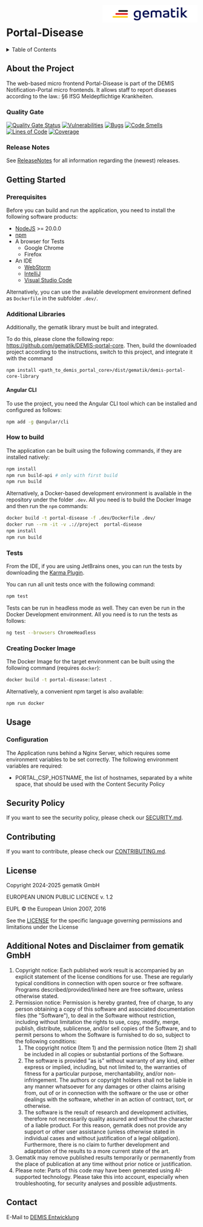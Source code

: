 <img align="right" width="250" height="47" src="./media/Gematik_Logo_Flag.png"/> <br/>

# Portal-Disease

<details>
  <summary>Table of Contents</summary>
  <ol>
    <li>
      <a href="#about-the-project">About The Project</a>
       <ul>
        <li><a href="#quality-gate">Quality Gate</a></li>
        <li><a href="#release-notes">Release Notes</a></li>
      </ul>
	</li>
    <li>
      <a href="#getting-started">Getting Started</a>
      <ul>
        <li><a href="#prerequisites">Prerequisites</a></li>
        <li><a href="#additional-libraries">Additional Libraries</a></li>
        <li><a href="#angular-cli">Angular CLI</a></li>
        <li><a href="#how-to-build">How to build</a></li>
        <li><a href="#tests">Tests</a></li>
        <li><a href="#creating-docker-image">Creating Docker Image</a></li>
      </ul>
    </li>
    <li>
      <a href="#usage">Usage</a>
      <ul>
        <li><a href="#configuration">Configuration</a></li>
      </ul>
    </li>
    <li><a href="#security-policy">Security Policy</a></li>
    <li><a href="#contributing">Contributing</a></li>
    <li><a href="#license">License</a></li>
    <li><a href="#contact">Contact</a></li>
  </ol>
</details>

## About the Project

The web-based micro frontend Portal-Disease is part of the DEMIS Notification-Portal micro frontends. It allows staff to report diseases according to the law.: §6 IfSG Meldepflichtige Krankheiten.

### Quality Gate

[![Quality Gate Status](https://sonar.prod.ccs.gematik.solutions/api/project_badges/measure?project=demis-portal-disease&metric=alert_status&token=sqb_1b28062bf9d8197859c565512dd81c3f1bce1c6a)](https://sonar.prod.ccs.gematik.solutions/dashboard?id=demis-portal-disease)
[![Vulnerabilities](https://sonar.prod.ccs.gematik.solutions/api/project_badges/measure?project=demis-portal-disease&metric=vulnerabilities&token=sqb_1b28062bf9d8197859c565512dd81c3f1bce1c6a)](https://sonar.prod.ccs.gematik.solutions/dashboard?id=demis-portal-disease)
[![Bugs](https://sonar.prod.ccs.gematik.solutions/api/project_badges/measure?project=demis-portal-disease&metric=bugs&token=sqb_1b28062bf9d8197859c565512dd81c3f1bce1c6a)](https://sonar.prod.ccs.gematik.solutions/dashboard?id=demis-portal-disease)
[![Code Smells](https://sonar.prod.ccs.gematik.solutions/api/project_badges/measure?project=demis-portal-disease&metric=code_smells&token=sqb_1b28062bf9d8197859c565512dd81c3f1bce1c6a)](https://sonar.prod.ccs.gematik.solutions/dashboard?id=demis-portal-disease)
[![Lines of Code](https://sonar.prod.ccs.gematik.solutions/api/project_badges/measure?project=demis-portal-disease&metric=ncloc&token=sqb_1b28062bf9d8197859c565512dd81c3f1bce1c6a)](https://sonar.prod.ccs.gematik.solutions/dashboard?id=demis-portal-disease)
[![Coverage](https://sonar.prod.ccs.gematik.solutions/api/project_badges/measure?project=demis-portal-disease&metric=coverage&token=sqb_1b28062bf9d8197859c565512dd81c3f1bce1c6a)](https://sonar.prod.ccs.gematik.solutions/dashboard?id=demis-portal-disease)

### Release Notes
See [ReleaseNotes](ReleaseNotes.md) for all information regarding the (newest) releases.

## Getting Started

### Prerequisites

Before you can build and run the application, you need to install the following software products:

- [NodeJS](https://nodejs.org) >= 20.0.0
- [npm](https://docs.npmjs.com/try-the-latest-stable-version-of-npm)
- A browser for Tests
  - Google Chrome
  - Firefox
- An IDE
  - [WebStorm](https://www.jetbrains.com/webstorm)
  - [IntelliJ](https://www.jetbrains.com/de-de/idea)
  - [Visual Studio Code](https://code.visualstudio.com)

Alternatively, you can use the available development environment defined as `Dockerfile` in the subfolder `.dev/`.

### Additional Libraries

Additionally, the gematik library must be built and integrated.

To do this, please clone the following repo: https://github.com/gematik/DEMIS-portal-core.
Then, build the downloaded project according to the instructions, switch to this project, and integrate it with the command
```
npm install <path_to_demis_portal_core>/dist/gematik/demis-portal-core-library
```

#### Angular CLI

To use the project, you need the Angular CLI tool which can be installed and configured as follows:

```sh
npm add -g @angular/cli
```

### How to build

The application can be built using the following commands, if they are installed natively:

```sh
npm install
npm run build-api # only with first build
npm run build
```

Alternatively, a Docker-based development environment is available in the repository under the folder `.dev`. All you need is to build the Docker Image and then run the `npm` commands:

```sh
docker build -t portal-disease -f .dev/Dockerfile .dev/
docker run --rm -it -v .://project  portal-disease
npm install
npm run build
```

### Tests

From the IDE, if you are using JetBrains ones, you can run the tests by downloading the [Karma Plugin](https://plugins.jetbrains.com/plugin/7287-karma).

You can run all unit tests once with the following command:

```sh
npm test
```

Tests can be run in headless mode as well. They can even be run in the Docker Development environment. All you need is to run the tests as follows:

```sh
ng test --browsers ChromeHeadless
```

### Creating Docker Image

The Docker Image for the target environment can be built using the following command (requires `docker`):

```sh
docker build -t portal-disease:latest .
```

Alternatively, a convenient npm target is also available:

```sh
npm run docker
```

## Usage

### Configuration

The Application runs behind a Nginx Server, which requires some environment variables to be set correctly. The following environment variables are required:

- PORTAL_CSP_HOSTNAME, the list of hostnames, separated by a white space, that should be used with the Content Security Policy

## Security Policy
If you want to see the security policy, please check our [SECURITY.md](.github/SECURITY.md).

## Contributing
If you want to contribute, please check our [CONTRIBUTING.md](.github/CONTRIBUTING.md).

## License
Copyright 2024-2025 gematik GmbH

EUROPEAN UNION PUBLIC LICENCE v. 1.2

EUPL © the European Union 2007, 2016

See the [LICENSE](./LICENSE) for the specific language governing permissions and limitations under the License

## Additional Notes and Disclaimer from gematik GmbH

1. Copyright notice: Each published work result is accompanied by an explicit statement of the license conditions for use. These are regularly typical conditions in connection with open source or free software. Programs described/provided/linked here are free software, unless otherwise stated.
2. Permission notice: Permission is hereby granted, free of charge, to any person obtaining a copy of this software and associated documentation files (the "Software"), to deal in the Software without restriction, including without limitation the rights to use, copy, modify, merge, publish, distribute, sublicense, and/or sell copies of the Software, and to permit persons to whom the Software is furnished to do so, subject to the following conditions:
   1. The copyright notice (Item 1) and the permission notice (Item 2) shall be included in all copies or substantial portions of the Software.
   2. The software is provided "as is" without warranty of any kind, either express or implied, including, but not limited to, the warranties of fitness for a particular purpose, merchantability, and/or non-infringement. The authors or copyright holders shall not be liable in any manner whatsoever for any damages or other claims arising from, out of or in connection with the software or the use or other dealings with the software, whether in an action of contract, tort, or otherwise.
   3. The software is the result of research and development activities, therefore not necessarily quality assured and without the character of a liable product. For this reason, gematik does not provide any support or other user assistance (unless otherwise stated in individual cases and without justification of a legal obligation). Furthermore, there is no claim to further development and adaptation of the results to a more current state of the art.
3. Gematik may remove published results temporarily or permanently from the place of publication at any time without prior notice or justification.
4. Please note: Parts of this code may have been generated using AI-supported technology. Please take this into account, especially when troubleshooting, for security analyses and possible adjustments.

## Contact
E-Mail to [DEMIS Entwicklung](mailto:demis-entwicklung@gematik.de?subject=[GitHub]%20Portal-disease)
